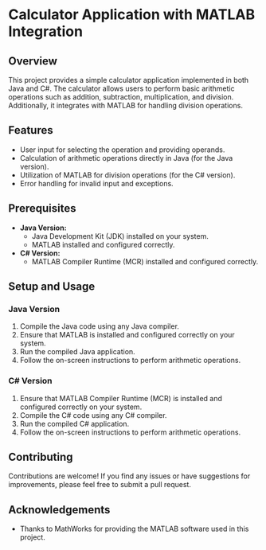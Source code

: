 # Calculator Application with MATLAB Integration

## Overview
This project provides a simple calculator application implemented in both Java and C#. The calculator allows users to perform basic arithmetic operations such as addition, subtraction, multiplication, and division. Additionally, it integrates with MATLAB for handling division operations.

## Features
- User input for selecting the operation and providing operands.
- Calculation of arithmetic operations directly in Java (for the Java version).
- Utilization of MATLAB for division operations (for the C# version).
- Error handling for invalid input and exceptions.

## Prerequisites
- **Java Version:**
  - Java Development Kit (JDK) installed on your system.
  - MATLAB installed and configured correctly.
- **C# Version:**
  - MATLAB Compiler Runtime (MCR) installed and configured correctly.
  
## Setup and Usage

### Java Version
1. Compile the Java code using any Java compiler.
2. Ensure that MATLAB is installed and configured correctly on your system.
3. Run the compiled Java application.
4. Follow the on-screen instructions to perform arithmetic operations.

### C# Version
1. Ensure that MATLAB Compiler Runtime (MCR) is installed and configured correctly on your system.
2. Compile the C# code using any C# compiler.
3. Run the compiled C# application.
4. Follow the on-screen instructions to perform arithmetic operations.

## Contributing
Contributions are welcome! If you find any issues or have suggestions for improvements, please feel free to submit a pull request.

## Acknowledgements
- Thanks to MathWorks for providing the MATLAB software used in this project.
